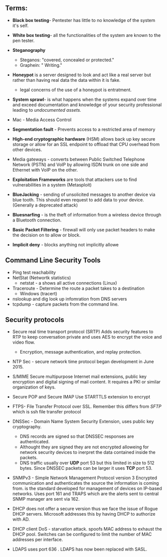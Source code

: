 ## Terms:

* **Black box testing**- Pentester has little to no knowledge of the system it's self. 

* **White box testing**- all the functionalities of the system are known to the pen tester. 

* **Steganography** 
    - Steganos: "covered, concealed or protected."
    - Graphein: " Writing." 

- **Honeypot** is a server designed to look and act like a real server but rather than having real data the data within it is fake.
	- legal concerns of the use of a honeypot is entratment.
    
- **System sprawl**- is what happens when the systems expand over time and exceed documentation and knowledge of your security professional leading to *undocumented assets.*

- Mac - Media Access Control 

- **Segmentation fault** - Prevents access to a restricted area of memory

- **High-end cryptographic hardware** (HSM)  allows back up key secure storage or allow for an SSL endpoint to offload that CPU overhead from other devices. 
- Media gateways - converts between Public Switched Telephone Network (PSTN) and VoIP by allowing ISDN trunk on one side and Ethernet with VoIP on the other. 

- **Exploitation Frameworks** are tools that attackers use to find vulnerabilities in a system (Metasploit)

- **BlueJacking** - sending of unsolicited messages to another device via blue tooth. This should even request to add data to your device. (Generally a deprecated attack) 

- **Bluesnarfing** - is the theft of information from a wireless device through a Bluetooth connection. 

- **Basic Packet Filtering** - firewall will only use packet headers to make the decision on to allow or block.

- **Implicit deny**  - blocks anything not implicitly allowe
## Command Line Security Tools 

- Ping test reachability 
- NetStat (Networtk statistics) 
    - netstat - a shows all active connections (Linux) 
- Traceroute - Determine the route a packet takes to a destination 
    - Windows (tracert)
- nslookup and dig look up infomration from DNS servers 
- tcpdump - capture packets from the command line. 



## Security protocols  

- Secure real time transport protocol (SRTP) Adds security features to RTP to keep conversation private and uses AES to encrypt the voice and video flow. 
  - Encryption, message authentication, and replay protection. 

- NTP Sec - secure network time protocol began development in June 2015. 

- S/MIME Secure multipurpose Internet mail extensions, public key encryption and digital signing of mail content. It requires a PKI or similar organization of keys.

- Secure POP and Secure IMAP Use STARTTLS extension to encrypt 

- FTPS- File Transfer Protocol over SSL. Remember this differs from *SFTP* which is ssh file transfer protocol 

- DNSSec - Domain Name System Security Extension, uses public key cryptography. 
   - DNS records are signed so that DNSSEC responses are authenticated. 
   - Althought they are signed they are not encrypted alloweing for network security devices to inerpret the data contained inside the packets.
   - DNS traffic usually over **UDP** port 53 but this limited in size to 512 bytes. Since DNSSEC packets can be larger it uses **TCP** port 53.

- SNMPv3 - Simple Network Management Protocol version 3 
Encrypted communication and authenticates the source the information is coming from.
is the standard developed for management of devices on IP-based networks. Uses port 161 and TRAPS which are the alerts sent to central SNMP manager are sent via 162. 

- DHCP does not offer a secure version thus we face the issue of Rogue DHCP servers. Microsoft addresses this by having DHCP to authorize with AD. 
    
- DHCP client DoS - starvation attack. spoofs MAC address to exhaust the DHCP pool. Switches can be configured to limit the number of MAC addresses per interface. 

- LDAPS uses port 636 . LDAPS has now been replaced with SASL. 